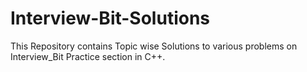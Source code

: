 # Interview-Bit-Solutions
This Repository contains Topic wise Solutions to various problems on Interview_Bit Practice section in C++.
